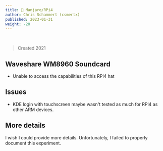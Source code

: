 ```yaml
---
title: 🥧 Manjaro/RPi4
author: Chris Schammert (csmertx)
published: 2023-01-31
weight: -20
---
```


<br />

> Created 2021

## Waveshare WM8960 Soundcard

- Unable to access the capabilities of this RPi4 hat

## Issues

- KDE login with touchscreen maybe wasn't tested as much for RPi4 as other ARM devices.

## More details

I wish I could provide more details. Unfortunately, I failed to properly document this experiment.